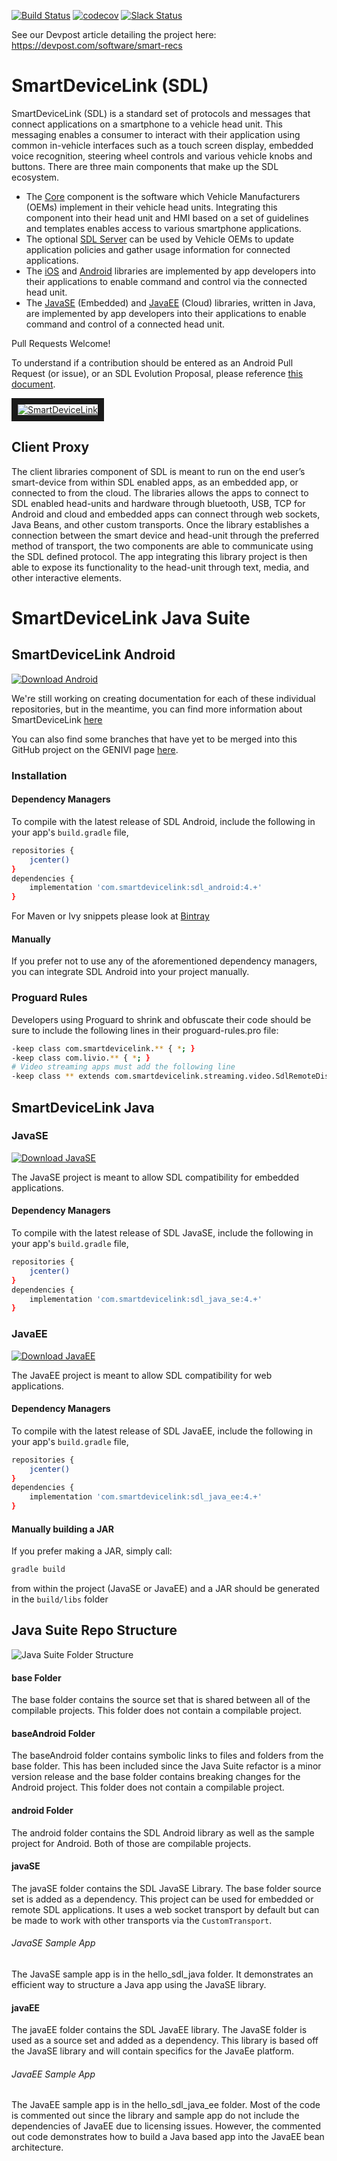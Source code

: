 [![Build Status](https://travis-ci.org/smartdevicelink/sdl_android.svg?branch=master)](https://travis-ci.org/smartdevicelink/sdl_java_suite)
[![codecov](https://codecov.io/gh/smartdevicelink/sdl_android/branch/master/graph/badge.svg)](https://codecov.io/gh/smartdevicelink/sdl_java_suite)
[![Slack Status](http://sdlslack.herokuapp.com/badge.svg)](http://slack.smartdevicelink.com)

See our Devpost article detailing the project here: https://devpost.com/software/smart-recs

# SmartDeviceLink (SDL)

SmartDeviceLink (SDL) is a standard set of protocols and messages that connect applications on a smartphone to a vehicle head unit. This messaging enables a consumer to interact with their application using common in-vehicle interfaces such as a touch screen display, embedded voice recognition, steering wheel controls and various vehicle knobs and buttons. There are three main components that make up the SDL ecosystem.

  * The [Core](https://github.com/smartdevicelink/sdl_core) component is the software which Vehicle Manufacturers (OEMs)  implement in their vehicle head units. Integrating this component into their head unit and HMI based on a set of guidelines and templates enables access to various smartphone applications.
  * The optional [SDL Server](https://github.com/smartdevicelink/sdl_server) can be used by Vehicle OEMs to update application policies and gather usage information for connected applications.
  * The [iOS](https://github.com/smartdevicelink/sdl_ios) and [Android](https://github.com/smartdevicelink/sdl_java_suite) libraries are implemented by app developers into their applications to enable command and control via the connected head unit.
  * The [JavaSE](https://github.com/smartdevicelink/sdl_java_suite) (Embedded) and [JavaEE](https://github.com/smartdevicelink/sdl_java_suite) (Cloud) libraries, written in Java, are implemented by app developers into their applications to enable command and control of a connected head unit.
  
Pull Requests Welcome!

To understand if a contribution should be entered as an Android Pull Request (or issue), or an SDL Evolution Proposal, please reference [this document](https://github.com/smartdevicelink/sdl_evolution/blob/master/proposals_versus_issues.md).

<a href="http://www.youtube.com/watch?feature=player_embedded&v=AzdQdSCS24M" target="_blank"><img src="http://i.imgur.com/nm8UujD.png?1" alt="SmartDeviceLink" border="10" /></a>

## Client Proxy

The client libraries component of SDL is meant to run on the end user’s smart-device from within SDL enabled apps, as an embedded app, or connected to from the cloud. The libraries allows the apps to connect to SDL enabled head-units and hardware through bluetooth, USB, TCP for Android and cloud and embedded apps can connect through web sockets, Java Beans, and other custom transports. Once the library establishes a connection between the smart device and head-unit through the preferred method of transport, the two components are able to communicate using the SDL defined protocol. The app integrating this library project is then able to expose its functionality to the head-unit through text, media, and other interactive elements.

# SmartDeviceLink Java Suite

## SmartDeviceLink Android
[ ![Download Android](https://api.bintray.com/packages/smartdevicelink/sdl_android/sdl_android/images/download.svg) ](https://bintray.com/smartdevicelink/sdl_android/sdl_android/_latestVersion)

We're still working on creating documentation for each of these individual repositories, but in the meantime, you can find more information about SmartDeviceLink [here](https://smartdevicelink.com)

You can also find some branches that have yet to be merged into this GitHub project on the GENIVI page [here](http://git.projects.genivi.org/?p=smartdevicelink_android.git;a=summary).

### Installation

#### Dependency Managers

To compile with the latest release of SDL Android, include the following in your app's `build.gradle` file,

```sh
repositories {
    jcenter()
}
dependencies {
    implementation 'com.smartdevicelink:sdl_android:4.+'
}
```

For Maven or Ivy snippets please look at [Bintray](https://bintray.com/smartdevicelink/sdl_android/sdl_android)

#### Manually

If you prefer not to use any of the aforementioned dependency managers, you can integrate SDL Android into your project manually.

### Proguard Rules

Developers using Proguard to shrink and obfuscate their code should be sure to include the following lines in their proguard-rules.pro file:

```sh
-keep class com.smartdevicelink.** { *; }
-keep class com.livio.** { *; }
# Video streaming apps must add the following line
-keep class ** extends com.smartdevicelink.streaming.video.SdlRemoteDisplay { *; }
```

## SmartDeviceLink Java

### JavaSE

[ ![Download JavaSE](https://api.bintray.com/packages/smartdevicelink/sdl_java_se/sdl_java_se/images/download.svg) ](https://bintray.com/smartdevicelink/sdl_java_se/sdl_java_se/_latestVersion)

The JavaSE project is meant to allow SDL compatibility for embedded applications. 

#### Dependency Managers

To compile with the latest release of SDL JavaSE, include the following in your app's `build.gradle` file,

```sh
repositories {
    jcenter()
}
dependencies {
    implementation 'com.smartdevicelink:sdl_java_se:4.+'
}
```

### JavaEE

[ ![Download JavaEE](https://api.bintray.com/packages/smartdevicelink/sdl_java_ee/sdl_java_ee/images/download.svg) ](https://bintray.com/smartdevicelink/sdl_java_ee/sdl_java_ee/_latestVersion)

The JavaEE project is meant to allow SDL compatibility for web applications. 

#### Dependency Managers

To compile with the latest release of SDL JavaEE, include the following in your app's `build.gradle` file,

```sh
repositories {
    jcenter()
}
dependencies {
    implementation 'com.smartdevicelink:sdl_java_ee:4.+'
}
```

#### Manually building a JAR

If you prefer making a JAR, simply call:

```sh
gradle build
```
from within the project (JavaSE or JavaEE) and a JAR should be generated in the `build/libs` folder

## Java Suite Repo Structure

![Java Suite Folder Structure](JavaSuiteFolderStructure.png)

#### base Folder
The base folder contains the source set that is shared between all of the compilable projects. This folder does not contain a compilable project. 

#### baseAndroid Folder
The baseAndroid folder contains symbolic links to files and folders from the base folder. This has been included since the Java Suite refactor is a minor version release and the base folder contains breaking changes for the Android project. This folder does not contain a compilable project. 

#### android Folder 
The android folder contains the SDL Android library as well as the sample project for Android. Both of those are compilable projects. 

#### javaSE
The javaSE folder contains the SDL JavaSE Library. The base folder source set is added as a dependency. This project can be used for embedded or remote SDL applications. It uses a web socket transport by default but can be made to work with other transports via the `CustomTransport`.

###### JavaSE Sample App
The JavaSE sample app is in the hello_sdl_java folder. It demonstrates an efficient way to structure a Java app using the JavaSE library.

#### javaEE
The javaEE folder contains the SDL JavaEE library. The JavaSE folder is used as a source set and added as a dependency. This library is based off the JavaSE library and will contain specifics for the JavaEe platform.

###### JavaEE Sample App
The JavaEE sample app is in the hello_sdl_java_ee folder. Most of the code is commented out since the library and sample app do not include the dependencies of JavaEE due to licensing issues. However, the commented out code demonstrates how to build a Java based app into the JavaEE bean architecture.  
